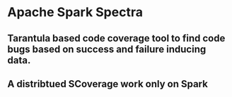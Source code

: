 # Apache Spark Spectra 

## Tarantula based code coverage tool to find code bugs based on success and failure inducing data.
## A distribtued SCoverage work only on Spark 

